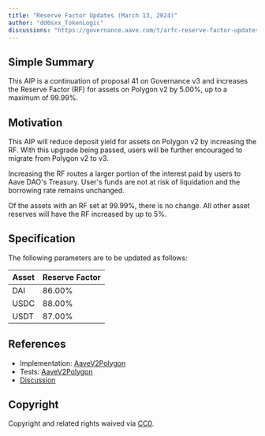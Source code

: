 ```yaml
---
title: "Reserve Factor Updates (March 13, 2024)"
author: "dd0sxx_TokenLogic"
discussions: "https://governance.aave.com/t/arfc-reserve-factor-updates-polygon-aave-v2/13937/20"
---
```


## Simple Summary

This AIP is a continuation of proposal 41 on Governance v3 and increases the Reserve Factor (RF) for assets on Polygon v2 by 5.00%, up to a maximum of 99.99%.

## Motivation

This AIP will reduce deposit yield for assets on Polygon v2 by increasing the RF. With this upgrade being passed, users will be further encouraged to migrate from Polygon v2 to v3.

Increasing the RF routes a larger portion of the interest paid by users to Aave DAO's Treasury. User's funds are not at risk of liquidation and the borrowing rate remains unchanged.

Of the assets with an RF set at 99.99%, there is no change. All other asset reserves will have the RF increased by up to 5%.

## Specification

The following parameters are to be updated as follows:

| Asset | Reserve Factor |
| ----- | -------------- |
| DAI   | 86.00%         |
| USDC  | 88.00%         |
| USDT  | 87.00%         |

## References

- Implementation: [AaveV2Polygon](https://github.com/bgd-labs/aave-proposals-v3/blob/38621b46cf1af4ddcee52914a20fbd6e85465cdf/src/20240229_AaveV2Polygon_ReserveFactorUpdatesFebruary292024/AaveV2Polygon_ReserveFactorUpdatesFebruary292024_20240229.sol)
- Tests: [AaveV2Polygon](https://github.com/bgd-labs/aave-proposals-v3/blob/38621b46cf1af4ddcee52914a20fbd6e85465cdf/src/20240229_AaveV2Polygon_ReserveFactorUpdatesFebruary292024/AaveV2Polygon_ReserveFactorUpdatesFebruary292024_20240229.t.sol)
- [Discussion](https://governance.aave.com/t/arfc-reserve-factor-updates-polygon-aave-v2/13937/16)

## Copyright

Copyright and related rights waived via [CC0](https://creativecommons.org/publicdomain/zero/1.0/).
